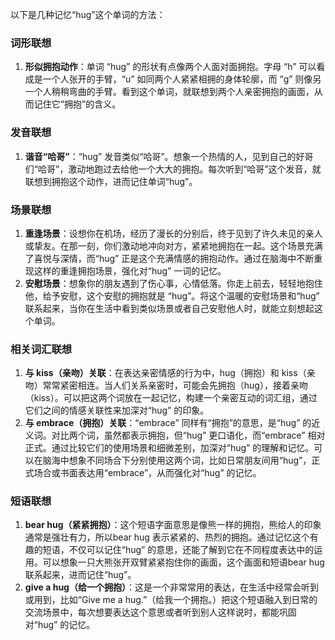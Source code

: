 以下是几种记忆“hug”这个单词的方法：

### 词形联想
1. **形似拥抱动作**：单词 “hug” 的形状有点像两个人面对面拥抱。字母 “h” 可以看成是一个人张开的手臂，“u” 如同两个人紧紧相拥的身体轮廓，而 “g” 则像另一个人稍稍弯曲的手臂。看到这个单词，就联想到两个人亲密拥抱的画面，从而记住它“拥抱”的含义。

### 发音联想
1. **谐音“哈哥”**：“hug” 发音类似“哈哥”。想象一个热情的人，见到自己的好哥们“哈哥”，激动地跑过去给他一个大大的拥抱。每次听到“哈哥”这个发音，就联想到拥抱这个动作，进而记住单词“hug”。

### 场景联想
1. **重逢场景**：设想你在机场，经历了漫长的分别后，终于见到了许久未见的亲人或挚友。在那一刻，你们激动地冲向对方，紧紧地拥抱在一起。这个场景充满了喜悦与深情，而“hug” 正是这个充满情感的拥抱动作。通过在脑海中不断重现这样的重逢拥抱场景，强化对“hug” 一词的记忆。
2. **安慰场景**：想象你的朋友遇到了伤心事，心情低落。你走上前去，轻轻地抱住他，给予安慰，这个安慰的拥抱就是 “hug”。将这个温暖的安慰场景和“hug” 联系起来，当你在生活中看到类似场景或者自己安慰他人时，就能立刻想起这个单词。

### 相关词汇联想
1. **与 kiss（亲吻）关联**：在表达亲密情感的行为中，hug（拥抱）和 kiss（亲吻）常常紧密相连。当人们关系亲密时，可能会先拥抱（hug），接着亲吻（kiss）。可以把这两个词放在一起记忆，构建一个亲密互动的词汇组，通过它们之间的情感关联性来加深对“hug” 的印象。
2. **与 embrace（拥抱）关联**：“embrace” 同样有“拥抱”的意思，是“hug” 的近义词。对比两个词，虽然都表示拥抱，但“hug” 更口语化，而“embrace” 相对正式。通过比较它们的使用场景和细微差别，加深对“hug” 的理解和记忆。可以在脑海中想象不同场合下分别使用这两个词，比如日常朋友间用“hug”，正式场合或书面表达用“embrace”，从而强化对“hug” 的记忆。

### 短语联想
1. **bear hug（紧紧拥抱）**：这个短语字面意思是像熊一样的拥抱，熊给人的印象通常是强壮有力，所以bear hug 表示紧紧的、热烈的拥抱。通过记忆这个有趣的短语，不仅可以记住“hug” 的意思，还能了解到它在不同程度表达中的运用。可以想象一只大熊张开双臂紧紧抱住你的画面，这个画面和短语bear hug 联系起来，进而记住“hug”。
2. **give a hug（给一个拥抱）**：这是一个非常常用的表达，在生活中经常会听到或用到，比如“Give me a hug.”（给我一个拥抱。）把这个短语融入到日常的交流场景中，每次想要表达这个意思或者听到别人这样说时，都能巩固对“hug” 的记忆。 